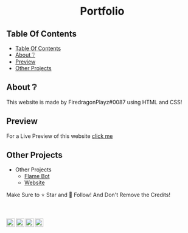 <div align="center">
  <p>
    <h1>Portfolio</h1>
  </p>
</div>

## Table Of Contents

- [Table Of Contents](#table-of-contents)
- [About ❔](#about-)
- [Preview](#preview)
- [Other Projects](#other-projects)


## About ❔

This website is made by FiredragonPlayz#0087 using HTML and CSS!

## Preview 

For a Live Preview of this website [click me](https://fire-portfolio.netlify.app/)

## Other Projects

- Other Projects
  - [Flame Bot](https://top.gg/bot/796279185080582185)
  - [Website](https://flamebot.gq)

Make Sure to ⭐ Star and 💎 Follow! 
And Don't Remove the Credits!


<br/>
<br/>
<div align="center">
<a href="https://discord.gg/FCP2HWksBU" target="_blank" >
    <img align ="left" alt="FiredragonPlayz's Discord" width="22px" src ="https://cdn.jsdelivr.net/npm/simple-icons@v3/icons/discord.svg" />
</a>
  <a href="https://twitter.com/Firedragon_Play" target="_blank">
    <img align ="left" alt="FiredragonPlayz's Twitter " width="22px" src ="https://cdn.jsdelivr.net/npm/simple-icons@v3/icons/twitter.svg" />
  </a>
  <a href="https://youtube.com/c/FiredragonPlayz" target="_blank">
    <img align ="left" alt="FiredragonPlayz's Twitter " width="22px" src ="https://cdn.jsdelivr.net/npm/simple-icons@v3/icons/youtube.svg" />
  </a>
  <a href="https://github.com/FiredragonPlayz" target="_blank">
    <img align ="left" alt="FiredragonPlayz's Github " width="22px" src ="https://cdn.jsdelivr.net/npm/simple-icons@v3/icons/github.svg" />
  </a>
</div>